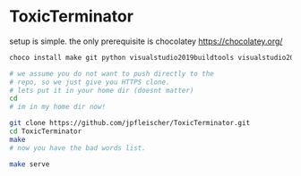 # ToxicTerminator

setup is simple. the only prerequisite
is chocolatey https://chocolatey.org/

```bash
choco install make git python visualstudio2019buildtools visualstudio2019-workload-vctools -y

# we assume you do not want to push directly to the
# repo, so we just give you HTTPS clone.
# lets put it in your home dir (doesnt matter)
cd 
# im in my home dir now!

git clone https://github.com/jpfleischer/ToxicTerminator.git
cd ToxicTerminator
make
# now you have the bad words list.

make serve
```

